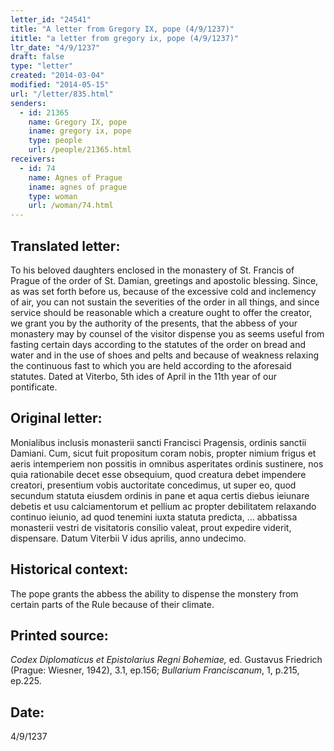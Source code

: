 ```yaml
---
letter_id: "24541"
title: "A letter from Gregory IX, pope (4/9/1237)"
ititle: "a letter from gregory ix, pope (4/9/1237)"
ltr_date: "4/9/1237"
draft: false
type: "letter"
created: "2014-03-04"
modified: "2014-05-15"
url: "/letter/835.html"
senders:
  - id: 21365
    name: Gregory IX, pope
    iname: gregory ix, pope
    type: people
    url: /people/21365.html
receivers:
  - id: 74
    name: Agnes of Prague
    iname: agnes of prague
    type: woman
    url: /woman/74.html
---
```

<h2> Translated letter:</h2>To his beloved daughters enclosed in the monastery of St. Francis of Prague of the order of St. Damian, greetings and apostolic blessing.
Since, as was set forth before us, because of the excessive cold and inclemency of air, you can not sustain the severities of the order in all things, and since service should be reasonable which a creature ought to offer the creator, we grant you by the authority of the presents, that the abbess of your monastery may by counsel of the visitor dispense you as seems useful from fasting certain days according to the statutes of the order on bread and water and in the use of shoes and pelts and because of weakness relaxing the continuous fast to which you are held according to the aforesaid statutes.
Dated at Viterbo, 5th ides of April in the 11th year of our pontificate.
<h2 class="mt-4"> Original letter:</h2>Monialibus inclusis monasterii sancti Francisci Pragensis, ordinis sanctii Damiani.  Cum, sicut fuit propositum coram nobis, propter nimium frigus et aeris intemperiem non possitis in omnibus asperitates ordinis sustinere, nos quia rationabile decet esse obsequium, quod creatura debet impendere creatori, presentium vobis auctoritate concedimus, ut super eo, quod secundum statuta eiusdem ordinis in pane et aqua certis diebus ieiunare debetis et usu calciamentorum et pellium ac propter debilitatem relaxando continuo ieiunio, ad quod tenemini iuxta statuta predicta, ... abbatissa monasterii vestri de visitatoris consilio valeat, prout expedire viderit, dispensare.
Datum Viterbii V idus aprilis, anno undecimo.
<h2 class="mt-4"> Historical context:</h2>The pope grants the abbess the ability to dispense the monstery from certain parts of the Rule because of their climate.
<h2 class="mt-4"> Printed source:</h2><p><em>Codex Diplomaticus et Epistolarius Regni Bohemiae,</em> ed. Gustavus Friedrich (Prague: Wiesner, 1942), 3.1, ep.156; <em>Bullarium Franciscanum</em>, 1, p.215, ep.225.</p><h2 class="mt-4"> Date:</h2>4/9/1237